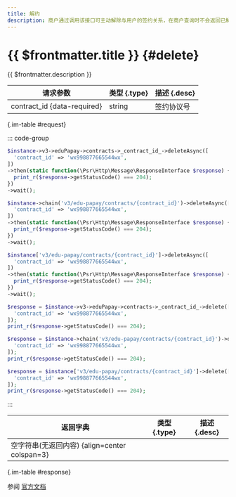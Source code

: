 ```yaml
---
title: 解约
description: 商户通过调用该接口可主动解除与用户的签约关系，在商户查询时不会返回已解约的信息
---
```


# {{ $frontmatter.title }} {#delete}

{{ $frontmatter.description }}

| 请求参数 | 类型 {.type} | 描述 {.desc}
| --- | --- | ---
| contract_id {data-required} | string | 签约协议号

{.im-table #request}

::: code-group

```php [异步纯链式]
$instance->v3->eduPapay->contracts->_contract_id_->deleteAsync([
  'contract_id' => 'wx998877665544wx',
])
->then(static function(\Psr\Http\Message\ResponseInterface $response) {
  print_r($response->getStatusCode() === 204);
})
->wait();
```

```php [异步声明式]
$instance->chain('v3/edu-papay/contracts/{contract_id}')->deleteAsync([
  'contract_id' => 'wx998877665544wx',
])
->then(static function(\Psr\Http\Message\ResponseInterface $response) {
  print_r($response->getStatusCode() === 204);
})
->wait();
```

```php [异步属性式]
$instance['v3/edu-papay/contracts/{contract_id}']->deleteAsync([
  'contract_id' => 'wx998877665544wx',
])
->then(static function(\Psr\Http\Message\ResponseInterface $response) {
  print_r($response->getStatusCode() === 204);
})
->wait();
```

```php [同步纯链式]
$response = $instance->v3->eduPapay->contracts->_contract_id_->delete([
  'contract_id' => 'wx998877665544wx',
]);
print_r($response->getStatusCode() === 204);
```

```php [同步声明式]
$response = $instance->chain('v3/edu-papay/contracts/{contract_id}')->delete([
  'contract_id' => 'wx998877665544wx',
]);
print_r($response->getStatusCode() === 204);
```

```php [同步属性式]
$response = $instance['v3/edu-papay/contracts/{contract_id}']->delete([
  'contract_id' => 'wx998877665544wx',
]);
print_r($response->getStatusCode() === 204);
```

:::

| 返回字典 | 类型 {.type} | 描述 {.desc}
| --- | --- | ---
| 空字符串(无返回内容) {align=center colspan=3}

{.im-table #response}

参阅 [官方文档](https://pay.weixin.qq.com/wiki/doc/apiv3/Offline/apis/chapter5_2_4.shtml)
